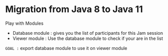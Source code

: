 # Migration from Java 8 to Java 11

Play with Modules

- Database module : gives you the list of participants for this Jam session
- Viewer module : Use the database module to check if your are in the list

`GOAL :` export database module to use it on viewer module